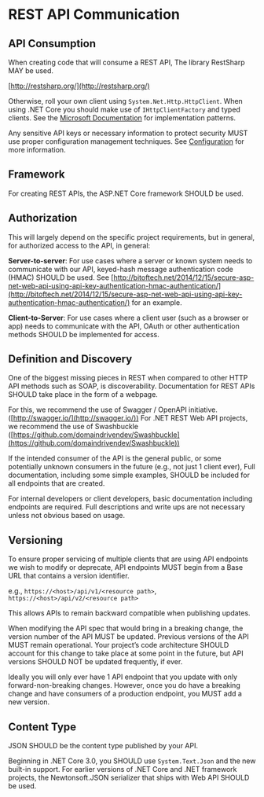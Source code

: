 # REST API Communication

## API Consumption

When creating code that will consume a REST API, The library RestSharp MAY be
used.

[http://restsharp.org/](http://restsharp.org/)

Otherwise, roll your own client using `System.Net.Http.HttpClient`.  When
using .NET Core you should make use of `IHttpClientFactory` and typed
clients. See the 
[Microsoft Documentation](https://docs.microsoft.com/en-us/aspnet/core/fundamentals/http-requests)
for implementation patterns.

Any sensitive API keys or necessary information to protect security MUST use
proper configuration management techniques. See
[Configuration](configuration.md) for more information.

## Framework

For creating REST APIs, the ASP.NET Core framework SHOULD be used.

## Authorization

This will largely depend on the specific project requirements, but in general,
for authorized access to the API, in general:

**Server-to-server**: For use cases where a server or known system needs to
communicate with our API, keyed-hash message authentication code (HMAC) SHOULD
be used. See
[http://bitoftech.net/2014/12/15/secure-asp-net-web-api-using-api-key-authentication-hmac-authentication/](http://bitoftech.net/2014/12/15/secure-asp-net-web-api-using-api-key-authentication-hmac-authentication/)
for an example.

**Client-to-Server**: For use cases where a client user (such as a browser or
app) needs to communicate with the API, OAuth or other authentication methods
SHOULD be implemented for access.

## Definition and Discovery

One of the biggest missing pieces in REST when compared to other HTTP API
methods such as SOAP, is discoverability. Documentation for REST APIs SHOULD
take place in the form of a webpage.

For this, we recommend the use of Swagger / OpenAPI initiative.
([http://swagger.io/](http://swagger.io/)) For .NET REST Web API projects, we
recommend the use of Swashbuckle
([https://github.com/domaindrivendev/Swashbuckle](https://github.com/domaindrivendev/Swashbuckle))

If the intended consumer of the API is the general public, or some potentially
unknown consumers in the future (e.g., not just 1 client ever), Full
documentation, including some simple examples, SHOULD be included for all
endpoints that are created.

For internal developers or client developers, basic documentation including
endpoints are required. Full descriptions and write ups are not necessary unless
not obvious based on usage.

## Versioning

To ensure proper servicing of multiple clients that are using API endpoints we
wish to modify or deprecate, API endpoints MUST begin from a Base URL that
contains a version identifier.

e.g., `https://<host>/api/v1/<resource path>`, `https://<host>/api/v2/<resource path>`

This allows APIs to remain backward compatible when publishing updates.

When modifying the API spec that would bring in a breaking change, the version
number of the API MUST be updated. Previous versions of the API MUST remain
operational. Your project’s code architecture SHOULD account for this change to
take place at some point in the future, but API versions SHOULD NOT be updated
frequently, if ever.

Ideally you will only ever have 1 API endpoint that you update with only
forward-non-breaking changes. However, once you do have a breaking change and
have consumers of a production endpoint, you MUST add a new version.

## Content Type

JSON SHOULD be the content type published by your API.

Beginning in .NET Core 3.0, you SHOULD use `System.Text.Json` and the
new built-in support. For earlier versions of .NET Core and .NET
framework projects, the Newtonsoft.JSON serializer that ships with 
Web API SHOULD be used.
